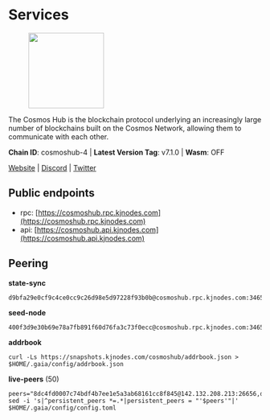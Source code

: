 # Services

<figure><img src="https://raw.githubusercontent.com/kj89/testnet_manuals/main/pingpub/logos/cosmoshub.png" width="150" alt=""><figcaption></figcaption></figure>

The Cosmos Hub is the blockchain protocol underlying an  increasingly large number of blockchains built on the  Cosmos Network, allowing them to communicate with each other.

**Chain ID**: cosmoshub-4 | **Latest Version Tag**: v7.1.0 | **Wasm**: OFF

[Website](https://hub.cosmos.network) | [Discord](https://discord.gg/cosmosnetwork) | [Twitter](https://twitter.com/cosmoshub)


## Public endpoints

* rpc: [https://cosmoshub.rpc.kjnodes.com](https://cosmoshub.rpc.kjnodes.com)
* api: [https://cosmoshub.api.kjnodes.com](https://cosmoshub.api.kjnodes.com)

## Peering

**state-sync**

```
d9bfa29e0cf9c4ce0cc9c26d98e5d97228f93b0b@cosmoshub.rpc.kjnodes.com:34656
```

**seed-node**

```
400f3d9e30b69e78a7fb891f60d76fa3c73f0ecc@cosmoshub.rpc.kjnodes.com:34659
```

**addrbook**
```
curl -Ls https://snapshots.kjnodes.com/cosmoshub/addrbook.json > $HOME/.gaia/config/addrbook.json
```

**live-peers** (50)
```
peers="8dc4fd0007c74bdf4b7ee1e5a3ab68161cc8f845@142.132.208.213:26656,d9bfa29e0cf9c4ce0cc9c26d98e5d97228f93b0b@65.109.88.38:34656,e829d4764a5cecc44b3414777853b34407b36601@185.16.39.179:26656,ba3bacc714817218562f743178228f23678b2873@34.141.15.99:26656,213857e741833d17275ea559bb2d0342398cec99@35.245.206.45:26656,e0ab6c5cc86959853f499236b8297344802ac5f4@5.161.139.201:26656,4c46d32cbc4777c59a91a53fdadf8a3fa362036e@116.202.10.68:26656,f9243f02b606fee1c3ecbccc2056bcf303732800@198.244.179.141:26656,cd7af8aaa29bca12c575dedb77a4a1efe019e661@54.77.214.250:26656,241b17dba97a2ed3c3747d12781fb86c9706e2d4@89.58.27.86:26656,daa6d8314246ad65037a48ec2e2266eeea9d46f8@154.53.63.50:26656,84cc83cd09a974a234a3fdb5bb4fd46fd856f8ec@142.132.135.239:26656,56783b7e98eed68ec8af791248154f3cc53056d1@34.159.35.95:26656,dea13e7232642331360d4387b0ab106b014092d4@116.202.236.59:26656,d35f08a60aeb2729d07e92e778b4c6f83379092e@18.138.160.68:26656,73c2a86cc0d4b51c81bd0e36cee69f1731bcda0d@23.88.69.157:26656,b79e1d3a621bdafd3a8d9a49dff8f4737d0bedc9@52.73.168.104:26656,db7850e8e9bef0568904b7d5bcaec813e8e3d295@34.27.227.166:26656,a7d96dc929824613315dcc1c90fee119f28cc51f@134.65.193.5:26656,f40a6e7d7168a3f2a5362cd37cbe6eac7a686056@185.229.119.178:26656,7b8ab74fa7c3cc10b203b990abfc86e1a0b82a79@34.254.201.211:26656,1da54d20c7339713f1d6d28dd2117087dd33d0ca@154.53.32.78:26656,762175c3ae976cc93d28a151a8551c1a0018f32d@20.48.28.69:26656,5b4529df65f9c1006d51472a827f1deb23825ba2@167.235.34.35:14656,44594a57ce538a21f8558bcb1c9ce560ad879e3e@15.235.114.84:26656,d9dbd30f7e9ae99dc05645f48f4637c2f4a14645@34.107.9.71:26656,dd53fa5cfb6a604feb80860d47506d0dd84baa12@142.132.210.234:26656,1d02b4300c6b6fd1123a20502f0b3c0ce3b73654@88.198.16.9:26656,803abd0b6b0478ab7f7e38dbda89902ca67f8778@65.21.90.137:11956,05eb7aa1fd8251ed7a650c13da406df022b298b6@195.201.56.108:26656,1be2bc01d01005833c538dedf11b23207cbb43f1@34.168.1.110:26656,53b3651680ec3482d736808cbb3035940107f8ab@185.146.148.119:26656,2441e90fcb341fcd5bebec15b54e346cdca64a9b@135.148.123.8:14956,5f48aeb3343f1df87a1c07429f66286c95b7e0b5@54.164.190.216:26656,dcbd6dabd184e93ea00e9eec670de5187dd38ba6@65.108.137.38:26656,26ac129d380e7010473dfeda9c84bf25450c711f@91.239.56.4:26656,c43435cd436c513939d04a08479425d038925dd6@65.108.137.36:26656,9c116194f25fd0d146019f171ef0f49904dcc586@167.86.98.230:26656,96aa2e9e73dbbcf9dfdf7fc0e412fc1021684c82@195.201.218.187:26656,79ce3cda5d6a8464f4141166982a0352bed1e89f@65.108.137.37:26656,bd410d4564f7e0dd9a0eb16a64c337a059e11b80@47.103.35.130:26656,5dde13b98a2f69f54e0d5e3384fdc903bbb2dc30@172.93.214.11:26656,7c38abaf8ec9bcabf4f6f2c9bb9b48dc9e41c12d@65.109.20.37:26656,a0aca8fb801c69653a290bd44872e8457f8b0982@47.99.180.54:26656,c03593feca52899e9cc38ae0fed671fb96ab0bba@52.203.105.100:26656,7039f50bda3c55e18a072edd3e5179064b352870@54.74.226.17:26656,67685d93f2256caa7a2d53e3a104f9e437c3d247@95.216.114.244:26656,edb0f4a27416d0488fbd0177c0961bfa66ef560a@52.76.56.139:26656,25d3ec5a00235fe95d7a87bab54f03b6ac1962ba@34.78.95.235:26656,10e3acd4baeb6cba8881d75a0bde04b5526b39ce@3.217.133.209:26656"
sed -i 's|^persistent_peers *=.*|persistent_peers = "'$peers'"|' $HOME/.gaia/config/config.toml
```
